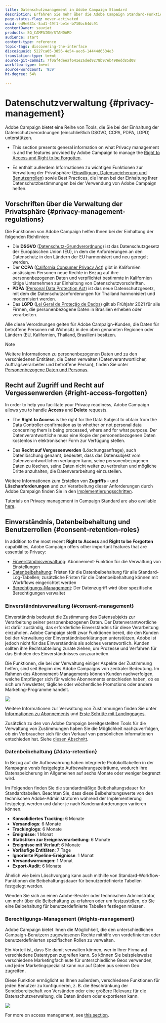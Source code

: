 ```yaml
---
title: Datenschutzmanagement in Adobe Campaign Standard
description: Erfahren Sie mehr über die Adobe Campaign Standard-Funktionen zum Verwalten der Privatsphäre.
page-status-flag: never-activated
uuid: ed9e631c-5ad1-49f1-be1e-b710bc64dc91
contentOwner: sauviat
products: SG_CAMPAIGN/STANDARD
audience: start
content-type: reference
topic-tags: discovering-the-interface
discoiquuid: 5227ca05-3856-4e54-aec6-14444d6534e3
translation-type: tm+mt
source-git-commit: 7f0af4deeaf641e2aded9278b97eb498edd85d08
workflow-type: tm+mt
source-wordcount: '939'
ht-degree: 54%

---
```



# Datenschutzverwaltung {#privacy-management}

Adobe Campaign bietet eine Reihe von Tools, die Sie bei der Einhaltung der Datenschutzverordnungen (einschließlich DSGVO, CCPA, PDPA, LGPD) unterstützen.

* This section presents general information on what Privacy management is and the features provided by Adobe Campaign to manage the [Right to Access and Right to be Forgotten](#right-access-forgotten).

* Es enthält außerdem Informationen zu wichtigen Funktionen zur Verwaltung der Privatsphäre ([Einwilligung, Datenspeicherung und Benutzerrollen](#consent-retention-roles)) sowie Best Practices, die Ihnen bei der Einhaltung Ihrer Datenschutzbestimmungen bei der Verwendung von Adobe Campaign helfen.

## Vorschriften über die Verwaltung der Privatsphäre {#privacy-management-regulations}

Die Funktionen von Adobe Campaign helfen Ihnen bei der Einhaltung der folgenden Richtlinien:

* Die **DSGVO** ([Datenschutz-Grundverordnung](https://ec.europa.eu/info/law/law-topic/data-protection/reform/what-does-general-data-protection-regulation-gdpr-govern_de)) ist das Datenschutzgesetz der Europäischen Union (EU), in dem die Anforderungen an den Datenschutz in den Ländern der EU harmonisiert und neu geregelt werden.
* Der **CCPA** ([California Consumer Privacy Act](https://leginfo.legislature.ca.gov/faces/codes_displayText.xhtml?lawCode=CIV&amp;division=3.&amp;title=1.81.5.&amp;part=4.&amp;chapter=&amp;article=)) gibt in Kalifornien ansässigen Personen neue Rechte in Bezug auf ihre personenbezogenen Daten und verpflichtet bestimmte in Kalifornien tätige Unternehmen zur Einhaltung von Datenschutzvorschriften.
* **PDPA** ([Personal Data Protection Act](https://secureprivacy.ai/thailand-pdpa-summary-what-businesses-need-to-know/)) ist das neue Datenschutzgesetz, mit dem die Datenschutzanforderungen für Thailand harmonisiert und modernisiert werden.
* Das **LGPD** ([Lei Geral de Proteção de Dados](https://iapp.org/media/pdf/resource_center/Brazilian_General_Data_Protection_Law.pdf)) gilt ab Frühjahr 2021 für alle Firmen, die personenbezogene Daten in Brasilien erheben oder verarbeiten.

Alle diese Verordnungen gelten für Adobe Campaign-Kunden, die Daten für betroffene Personen mit Wohnsitz in den oben genannten Regionen oder Ländern (EU, Kalifornien, Thailand, Brasilien) besitzen.

>[!NOTE]
>
>Weitere Informationen zu personenbezogenen Daten und zu den verschiedenen Entitäten, die Daten verwalten (Datenverantwortlicher, Auftragsverarbeiter und betroffene Person), finden Sie unter [Personenbezogene Daten und Personas](../../start/using/privacy.md#personal-data).

## Recht auf Zugriff und Recht auf Vergessenwerden {#right-access-forgotten}

In order to help you facilitate your Privacy readiness, Adobe Campaign allows you to handle **Access** and **Delete** requests.

* The **Right to Access** is the right for the Data Subject to obtain from the Data Controller confirmation as to whether or not personal data concerning them is being processed, where and for what purpose. Der Datenverantwortliche muss eine Kopie der personenbezogenen Daten kostenlos in elektronischer Form zur Verfügung stellen.

* Das **Recht auf Vergessenwerden** (Löschungsanfrage), auch Datenlöschung genannt, bedeutet, dass das Datensubjekt vom Datenverantwortlichen verlangen kann, seine personenbezogenen Daten zu löschen, seine Daten nicht weiter zu verbreiten und mögliche Dritte anzuhalten, die Datenverarbeitung einzustellen.

Weitere Informationen zum Erstellen von **Zugriffs** - und **Löschanforderungen** und zur Verarbeitung dieser Anforderungen durch Adobe Campaign finden Sie in den [Implementierungsschritten](https://helpx.adobe.com/de/campaign/kb/acs-privacy.html).

Tutorials on Privacy management in Campaign Standard are also available [here](https://experienceleague.adobe.com/docs/campaign-standard-learn/tutorials/privacy/privacy-overview.html?lang=en#privacy).

## Einverständnis, Datenbeibehaltung und Benutzerrollen {#consent-retention-roles}

In addition to the most recent **Right to Access** and **Right to be Forgotten** capabilities, Adobe Campaign offers other important features that are essential to Privacy:

* [Einverständnisverwaltung](#consent-management): Abonnement-Funktion für die Verwaltung von Einstellungen
* [Datenbeibehaltung](#data-retention): Fristen für die Datenbeibehaltung für alle Standard-Log-Tabellen; zusätzliche Fristen für die Datenbeibehaltung können mit Workflows eingerichtet werden
* [Berechtigungs-Management](#rights-management): Der Datenzugriff wird über spezifische Berechtigungen verwaltet

### Einverständnisverwaltung {#consent-management}

Einverständnis bedeutet die Zustimmung des Datensubjekts zur Verarbeitung seiner personenbezogenen Daten. Der Datenverantwortliche ist dafür zuständig, das erforderliche Einverständnis für diese Verarbeitung einzuholen. Adobe Campaign stellt zwar Funktionen bereit, die den Kunden bei der Verwaltung der Einverständniserklärungen unterstützen, Adobe ist jedoch nicht für das Einverständnis als solches verantwortlich. Kunden sollten ihre Rechtsabteilung zurate ziehen, um Prozesse und Verfahren für das Einholen des Einverständnisses auszuarbeiten.

Die Funktionen, die bei der Verwaltung einiger Aspekte der Zustimmung helfen, sind seit Beginn des Adobe Campaigns von zentraler Bedeutung. Im Rahmen des Abonnement-Managements können Kunden nachverfolgen, welche Empfänger sich für welche Abonnements entschieden haben, ob es sich um Newsletter, tägliche oder wöchentliche Promotions oder andere Marketing-Programme handelt.

![](assets/privacy-consent-management.png)

Weitere Informationen zur Verwaltung von Zustimmungen finden Sie unter [Informationen zu Abonnements](../../audiences/using/about-subscriptions.md) und [Erste Schritte mit Landingpages](../../channels/using/getting-started-with-landing-pages.md).

Zusätzlich zu den von Adobe Campaign bereitgestellten Tools für die Verwaltung von Zustimmungen haben Sie die Möglichkeit nachzuverfolgen, ob ein Verbraucher sich für den Verkauf von persönlichen Informationen entschieden hat. Siehe [diesen Abschnitt](https://helpx.adobe.com/de/campaign/kb/acs-privacy.html#ccpa).

### Datenbeibehaltung {#data-retention}

In Bezug auf die Aufbewahrung haben integrierte Protokolltabellen in der Kampagne vorab festgelegte Aufbewahrungszeiträume, wodurch ihre Datenspeicherung im Allgemeinen auf sechs Monate oder weniger begrenzt wird.

Im Folgenden finden Sie die standardmäßige Beibehaltungsdauer für Standardtabellen. Beachten Sie, dass diese Beibehaltungswerte von den technischen Adobe-Administratoren während der Implementierung festgelegt werden und daher je nach Kundenanforderungen variieren können.

* **Konsolidiertes Tracking**: 6 Monate
* **Versandlogs**: 6 Monate
* **Trackinglogs**: 6 Monate
* **Ereignisse**: 1 Monat
* **Statistiken zur Ereignisverarbeitung**: 6 Monate
* **Ereignisse mit Verlauf**: 6 Monate
* **Vorläufige Entitäten**: 7 Tage
* **Ignorierte Pipeline-Ereignisse**: 1 Monat
* **Versandwarnungen**: 1 Monat
* **Export-Audit**: 6 Monate

Ähnlich wie beim Löschvorgang kann auch mithilfe von Standard-Workflow-Funktionen die Beibehaltungsdauer für benutzerdefinierte Tabellen festgelegt werden.

Wenden Sie sich an einen Adobe-Berater oder technischen Administrator, um mehr über die Beibehaltung zu erfahren oder um festzustellen, ob Sie eine Beibehaltung für benutzerdefinierte Tabellen festlegen müssen.

### Berechtigungs-Management {#rights-management}

Adobe Campaign bietet Ihnen die Möglichkeit, die den unterschiedlichen Campaign-Benutzern zugewiesenen Rechte mithilfe von vordefinierten oder benutzerdefinierten spezifischen Rollen zu verwalten.

Ein Vorteil ist, dass Sie damit verwalten können, wer in Ihrer Firma auf verschiedene Datentypen zugreifen kann. So können Sie beispielsweise verschiedene Marketingfachleute für unterschiedliche Geos verwenden, und jeder Marketingspezialist kann nur auf Daten aus seinem Geo zugreifen.

Diese Funktion ermöglicht es Ihnen außerdem, verschiedene Funktionen für jeden Benutzer zu konfigurieren, z. B. die Beschränkung der Sendebereitschaft von Versänden oder eine größere Relevanz für die Datenschutzverwaltung, die Daten ändern oder exportieren kann.

![](assets/privacy-user-management.png)

For more on access management, see [this section](../../administration/using/about-access-management.md).